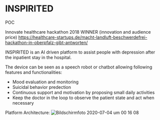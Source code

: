 # INSPIRITED 
  POC


Innovate healthcare hackathon 2018 WINNER (innovation and audience price)
https://healthcare-startups.de/macht-landluft-beschwerdefrei-hackathon-in-oberpfalz-gibt-antworten/


INSPIRITED is an AI driven platform to assist people with depression after the inpatient stay in the hospital.

The device can be seen as a speech robot or chatbot allowing following features and functionalities: 
  - Mood evaluation and monitoring
  - Suicidal behavior predection 
  - Continuous support and motivation by proposing small daily activities 
  - Keep the doctor in the loop to observe the patient state and act when necessary 


Platform Architecture:
![Bildschirmfoto 2020-07-04 um 00 16 08](https://user-images.githubusercontent.com/57198746/86509816-f940ec80-bdea-11ea-8cc7-72690d5a33a2.png)



